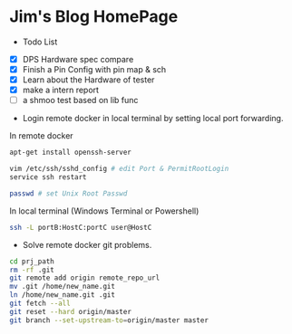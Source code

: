# Jim's Blog HomePage

* Todo List

- [x] DPS Hardware spec compare
- [x] Finish a Pin Config with pin map & sch
- [x] Learn about the Hardware of tester
- [x] make a intern report
- [ ] a shmoo test based on lib func

* Login remote docker in local terminal by setting local port forwarding.

In remote docker

```bash
apt-get install openssh-server

vim /etc/ssh/sshd_config # edit Port & PermitRootLogin
service ssh restart

passwd # set Unix Root Passwd
```

In local terminal (Windows Terminal or Powershell)

```bash
ssh -L portB:HostC:portC user@HostC
```

* Solve remote docker git problems.


```bash
cd prj_path
rm -rf .git
git remote add origin remote_repo_url
mv .git /home/new_name.git
ln /home/new_name.git .git
git fetch --all
git reset --hard origin/master
git branch --set-upstream-to=origin/master master
```

